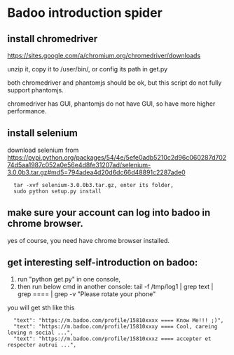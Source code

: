 # Badoo introduction spider

## install chromedriver
https://sites.google.com/a/chromium.org/chromedriver/downloads

unzip it, copy it to /user/bin/, or config its path in get.py

both chromedriver and phantomjs should be ok, but this script do not fully support phantomjs.

chromedriver has GUI, phantomjs do not have GUI, so have more higher performance.

## install selenium
download selenium from
https://pypi.python.org/packages/54/4e/5efe0adb5210c2d96c060287d70274d5aa1987c052a0e56e4d8fe31207ad/selenium-3.0.0b3.tar.gz#md5=794adea4d20d6dc66d48891c2287ade0

      tar -xvf selenium-3.0.0b3.tar.gz, enter its folder,
      sudo python setup.py install

## make sure your account can log into badoo in chrome browser.
yes of course, you need have chrome browser installed.

## get interesting self-introduction on badoo:
1. run "python get.py" in one console,
2. then run below cmd in another console:
tail -f /tmp/log1  | grep text | grep ==== | grep -v "Please rotate your phone"

you will get sth like this

      "text": "https://m.badoo.com/profile/15810xxxx ==== Know Me!!! ;)",
      "text": "https://m.badoo.com/profile/15810xxxy ==== Cool, careing loving n social ...",
      "text": "https://m.badoo.com/profile/15810xxxz ==== accepter et respecter autrui ...",
